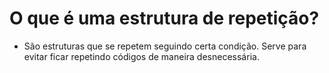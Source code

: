 # O que é uma estrutura de repetição?
* São estruturas que se repetem seguindo certa condição. Serve para evitar ficar repetindo códigos de maneira desnecessária.